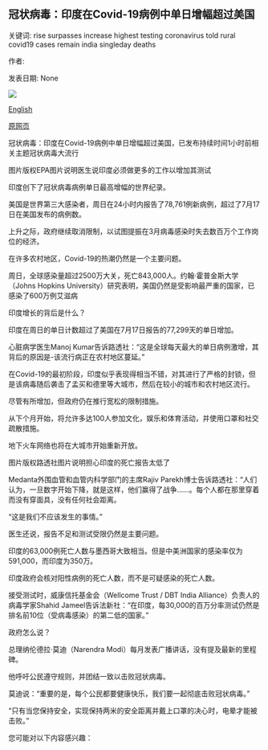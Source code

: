 ## 冠状病毒：印度在Covid-19病例中单日增幅超过美国

关键词: rise surpasses increase highest testing coronavirus told rural covid19 cases remain india singleday deaths

作者: 

发表日期: None

![](https://ichef.bbci.co.uk/news/1024/branded_news/155D4/production/_114180578_mediaitem114180577.jpg)

[English](Coronavirus%3A%20India%20surpasses%20US%20for%20highest%20single-day%20rise%20in%20Covid-19%20cases.md)

[原网页](https://www.bbc.com/news/world-asia-india-53969118)

冠状病毒：印度在Covid-19病例中单日增幅超过美国，已发布持续时间1小时前相关主题冠状病毒大流行

图片版权EPA图片说明医生说印度必须做更多的工作以增加其测试

印度创下了冠状病毒病例单日最高增幅的世界纪录。

美国是世界第三大感染者，周日在24小时内报告了78,761例新病例，超过了7月17日在美国发布的病例数。

上升之际，政府继续取消限制，以试图提振在3月病毒感染时失去数百万个工作岗位的经济。

在许多农村地区，Covid-19的热潮仍然是一个主要问题。

周日，全球感染量超过2500万大关，死亡843,000人。约翰·霍普金斯大学（Johns Hopkins University）研究表明，美国仍然是受影响最严重的国家，已感染了600万例艾滋病

印度增长的背后是什么？

印度在周日的单日计数超过了美国在7月17日报告的77,299天的单日增加。

心脏病学医生Manoj Kumar告诉路透社：“这是全球每天最大的单日病例激增，其背后的原因是-该流行病正在农村地区蔓延。”

在Covid-19的最初阶段，印度似乎表现得相当不错，对其进行了严格的封锁，但是该病毒随后袭击了孟买和德里等大城市，然后在较小的城市和农村地区流行。

尽管有所增加，但政府仍在推行宽松的限制措施。

从下个月开始，将允许多达100人参加文化，娱乐和体育活动，并使用口罩和社交疏散措施。

地下火车网络也将在大城市开始重新开放。

图片版权路透社图片说明担心印度的死亡报告太低了

Medanta外围血管和血管内科学部门的主席Rajiv Parekh博士告诉路透社：“人们认为，一旦数字开始下降，就是这样，他们赢得了战争……。每个人都在那里穿着而没有穿面具，没有任何社会距离。

“这是我们不应该发生的事情。”

医生还说，报告不足和测试受限仍然是主要问题。

印度的63,000例死亡人数与墨西哥大致相当。但是中美洲国家的感染率仅为591,000，而印度为350万。

印度政府会核对阳性病例的死亡人数，而不是可疑感染的死亡人数。

接受测试时，威康信托基金会（Wellcome Trust / DBT India Alliance）负责人的病毒学家Shahid Jameel告诉法新社：“在印度，每30,000的百万分率测试仍然是排名前10位（受病毒感染）的第二低的国家。”

政府怎么说？

总理纳伦德拉·莫迪（Narendra Modi）每月发表广播讲话，没有提及最新的里程碑。

他呼吁公民遵守规则，并团结一致以击败冠状病毒。

莫迪说：“重要的是，每个公民都要健康快乐，我们要一起彻底击败冠状病毒。”

“只有当您保持安全，实现保持两米的安全距离并戴上口罩的决心时，电晕才能被击败。”

您可能对以下内容感兴趣：